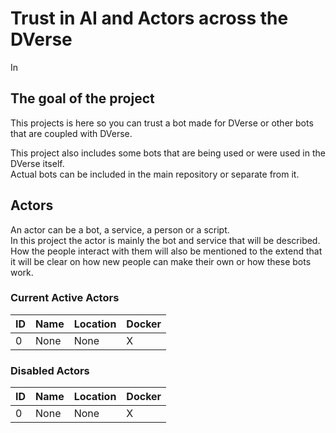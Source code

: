 # Trust in AI and Actors across the DVerse

In

## The goal of the project

This projects is here so you can trust a bot made for DVerse or other bots that are coupled with DVerse.

This project also includes some bots that are being used or were used in the DVerse itself.  
Actual bots can be included in the main repository or separate from it.

## Actors

An actor can be a bot, a service, a person or a script.  
In this project the actor is mainly the bot and service that will be described.  
How the people interact with them will also be mentioned to the extend that it will be clear on how new people can make their own or how these bots work.

### Current Active Actors

| ID | Name | Location | Docker |
|----|------|----------|--------|
|0   |None  |None      |X|

### Disabled Actors

| ID | Name | Location | Docker |
|----|------|----------|--------|
|0   |None  |None      |X|
